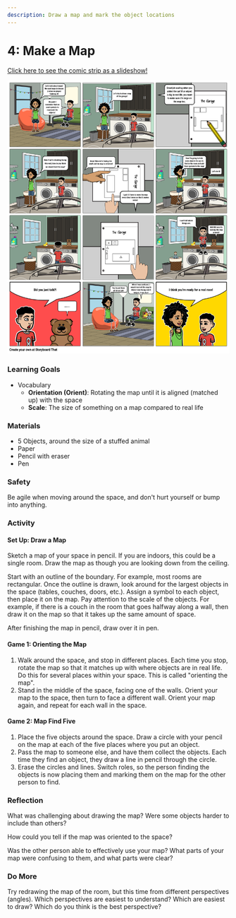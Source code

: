 ```yaml
---
description: Draw a map and mark the object locations
---
```


# 4: Make a Map

[Click here to see the comic strip as a slideshow!](https://docs.google.com/presentation/d/e/2PACX-1vQEqGBoSF-sAH8hKZMkuwt9KO7IzVAiBWHzprQMySm-LGwJ9ZHrir4Eo5kBa2xylg/pub?start=false&loop=false&delayms=3000)

![](../.gitbook/assets/lesson-4-make-a-map-highres-3-.png)

### Learning Goals

* Vocabulary 
  * **Orientation \(Orient\)**: Rotating the map until it is aligned \(matched up\) with the space
  * **Scale**: The size of something on a map compared to real life

### **Materials**

* 5 Objects, around the size of a stuffed animal
* Paper
* Pencil with eraser
* Pen

### Safety

Be agile when moving around the space, and don't hurt yourself or bump into anything.

### Activity

#### Set Up: Draw a Map

Sketch a map of your space in pencil. If you are indoors, this could be a single room. Draw the map as though you are looking down from the ceiling.

Start with an outline of the boundary. For example, most rooms are rectangular. Once the outline is drawn, look around for the largest objects in the space \(tables, couches, doors, etc.\). Assign a symbol to each object, then place it on the map. Pay attention to the scale of the objects. For example, if there is a couch in the room that goes halfway along a wall, then draw it on the map so that it takes up the same amount of space.

After finishing the map in pencil, draw over it in pen.

#### Game 1: Orienting the Map

1. Walk around the space, and stop in different places. Each time you stop, rotate the map so that it matches up with where objects are in real life. Do this for several places within your space. This is called "orienting the map".
2. Stand in the middle of the space, facing one of the walls. Orient your map to the space, then turn to face a different wall. Orient your map again, and repeat for each wall in the space.

#### Game 2: Map Find Five

1. Place the five objects around the space. Draw a circle with your pencil on the map at each of the five places where you put an object.
2. Pass the map to someone else, and have them collect the objects. Each time they find an object, they draw a line in pencil through the circle. 
3. Erase the circles and lines. Switch roles, so the person finding the objects is now placing them and marking them on the map for the other person to find.

### Reflection

What was challenging about drawing the map? Were some objects harder to include than others?

How could you tell if the map was oriented to the space?

Was the other person able to effectively use your map? What parts of your map were confusing to them, and what parts were clear?

### Do More

Try redrawing the map of the room, but this time from different perspectives \(angles\). Which perspectives are easiest to understand? Which are easiest to draw? Which do you think is the best perspective?

